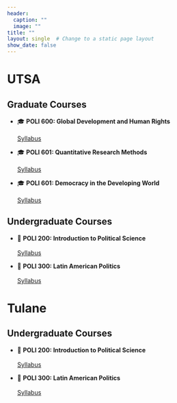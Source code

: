 ```yaml
---
header:
  caption: ""
  image: ""
title: "" 
layout: single  # Change to a static page layout
show_date: false
---
```


# UTSA

## Graduate Courses
- 🎓 **POLI 600: Global Development and Human Rights**  
  <br>[Syllabus](#)


- 🎓 **POLI 601: Quantitative Research Methods**  
  <br>[Syllabus](#)


- 🎓 **POLI 601: Democracy in the Developing World**  
  <br>[Syllabus](#)



## Undergraduate Courses
- 📘 **POLI 200: Introduction to Political Science**  
  <br>[Syllabus](#) 


- 📘 **POLI 300: Latin American Politics**  
  <br>[Syllabus](#)  



# Tulane

## Undergraduate Courses
- 📘 **POLI 200: Introduction to Political Science**  
  <br>[Syllabus](#) 


- 📘 **POLI 300: Latin American Politics**  
  <br>[Syllabus](#)  

